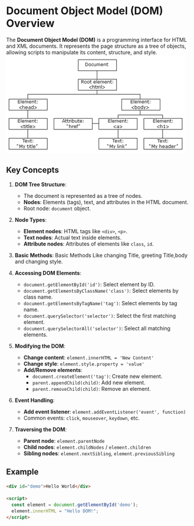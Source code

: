 # Document Object Model (DOM) Overview

The **Document Object Model (DOM)** is a programming interface for HTML and XML documents. It represents the page structure as a tree of objects, allowing scripts to manipulate its content, structure, and style.
![Alt text for the image](WebDevelopment/frontend-development/Javascript/assests/img/domTree.gif)

## Key Concepts

1. **DOM Tree Structure**:
   - The document is represented as a tree of nodes.
   - **Nodes**: Elements (tags), text, and attributes in the HTML document.
   - Root node: `document` object.

2. **Node Types**:
   - **Element nodes**: HTML tags like `<div>`, `<p>`.
   - **Text nodes**: Actual text inside elements.
   - **Attribute nodes**: Attributes of elements like `class`, `id`.
3. **Basic Methods**: Basic Methods Like changing Title, greeting Title,body and changing style.
   


4. **Accessing DOM Elements**:
   - `document.getElementById('id')`: Select element by ID.
   - `document.getElementsByClassName('class')`: Select elements by class name.
   - `document.getElementsByTagName('tag')`: Select elements by tag name.
   - `document.querySelector('selector')`: Select the first matching element.
   - `document.querySelectorAll('selector')`: Select all matching elements.

5. **Modifying the DOM**:
   - **Change content**: `element.innerHTML = 'New Content'`
   - **Change style**: `element.style.property = 'value'`
   - **Add/Remove elements**:
     - `document.createElement('tag')`: Create new element.
     - `parent.appendChild(child)`: Add new element.
     - `parent.removeChild(child)`: Remove an element.

6. **Event Handling**:
   - **Add event listener**: `element.addEventListener('event', function)`
   - Common events: `click`, `mouseover`, `keydown`, etc.

7. **Traversing the DOM**:
   - **Parent node**: `element.parentNode`
   - **Child nodes**: `element.childNodes` / `element.children`
   - **Sibling nodes**: `element.nextSibling`, `element.previousSibling`

## Example
```html
<div id="demo">Hello World</div>

<script>
  const element = document.getElementById('demo');
  element.innerHTML = "Hello DOM!";
</script>
```
